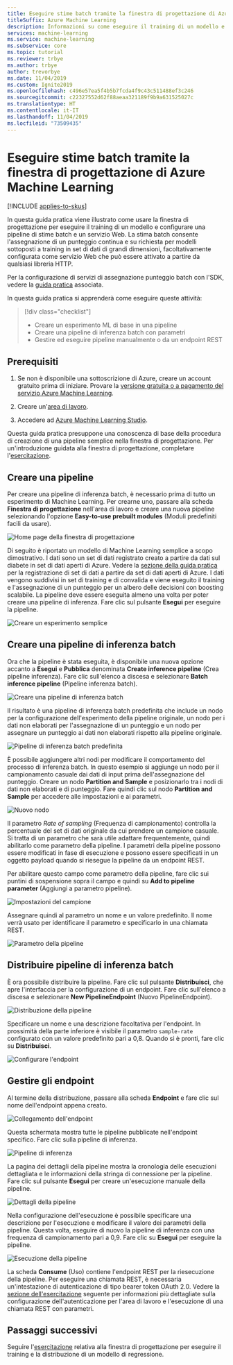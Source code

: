 ```yaml
---
title: Eseguire stime batch tramite la finestra di progettazione di Azure Machine Learning (anteprima)
titleSuffix: Azure Machine Learning
description: Informazioni su come eseguire il training di un modello e configurare una pipeline di stime batch usando la finestra di progettazione. Distribuire la pipeline come servizio Web con parametri, che può essere attivato da qualsiasi libreria HTTP.
services: machine-learning
ms.service: machine-learning
ms.subservice: core
ms.topic: tutorial
ms.reviewer: trbye
ms.author: trbye
author: trevorbye
ms.date: 11/04/2019
ms.custom: Ignite2019
ms.openlocfilehash: c496e57ea5f4b5b7fcda4f9c43c511488ef3c246
ms.sourcegitcommit: c22327552d62f88aeaa321189f9b9a631525027c
ms.translationtype: HT
ms.contentlocale: it-IT
ms.lasthandoff: 11/04/2019
ms.locfileid: "73509435"
---
```

# <a name="run-batch-predictions-using-azure-machine-learning-designer"></a>Eseguire stime batch tramite la finestra di progettazione di Azure Machine Learning
[!INCLUDE [applies-to-skus](../../../includes/aml-applies-to-basic-enterprise-sku.md)]

In questa guida pratica viene illustrato come usare la finestra di progettazione per eseguire il training di un modello e configurare una pipeline di stime batch e un servizio Web. La stima batch consente l'assegnazione di un punteggio continua e su richiesta per modelli sottoposti a training in set di dati di grandi dimensioni, facoltativamente configurata come servizio Web che può essere attivato a partire da qualsiasi libreria HTTP. 

Per la configurazione di servizi di assegnazione punteggio batch con l'SDK, vedere la [guida pratica](how-to-run-batch-predictions.md) associata.

In questa guida pratica si apprenderà come eseguire queste attività:

> [!div class="checklist"]
> * Creare un esperimento ML di base in una pipeline
> * Creare una pipeline di inferenza batch con parametri
> * Gestire ed eseguire pipeline manualmente o da un endpoint REST

## <a name="prerequisites"></a>Prerequisiti

1. Se non è disponibile una sottoscrizione di Azure, creare un account gratuito prima di iniziare. Provare la [versione gratuita o a pagamento del servizio Azure Machine Learning](https://aka.ms/AMLFree).

1. Creare un'[area di lavoro](tutorial-1st-experiment-sdk-setup.md).

1. Accedere ad [Azure Machine Learning Studio](https://ml.azure.com/).

Questa guida pratica presuppone una conoscenza di base della procedura di creazione di una pipeline semplice nella finestra di progettazione. Per un'introduzione guidata alla finestra di progettazione, completare l'[esercitazione](tutorial-designer-automobile-price-train-score.md). 

## <a name="create-a-pipeline"></a>Creare una pipeline

Per creare una pipeline di inferenza batch, è necessario prima di tutto un esperimento di Machine Learning. Per crearne uno, passare alla scheda **Finestra di progettazione** nell'area di lavoro e creare una nuova pipeline selezionando l'opzione **Easy-to-use prebuilt modules** (Moduli predefiniti facili da usare).

![Home page della finestra di progettazione](media/how-to-run-batch-predictions-ui/ui-batch-scoring-1.png)

Di seguito è riportato un modello di Machine Learning semplice a scopo dimostrativo. I dati sono un set di dati registrato creato a partire da dati sul diabete in set di dati aperti di Azure. Vedere la [sezione della guida pratica](how-to-create-register-datasets.md#create-datasets-with-azure-open-datasets) per la registrazione di set di dati a partire da set di dati aperti di Azure. I dati vengono suddivisi in set di training e di convalida e viene eseguito il training e l'assegnazione di un punteggio per un albero delle decisioni con boosting scalabile. La pipeline deve essere eseguita almeno una volta per poter creare una pipeline di inferenza. Fare clic sul pulsante **Esegui** per eseguire la pipeline.

![Creare un esperimento semplice](media/how-to-run-batch-predictions-ui/ui-batch-scoring-2.png)

## <a name="create-a-batch-inference-pipeline"></a>Creare una pipeline di inferenza batch

Ora che la pipeline è stata eseguita, è disponibile una nuova opzione accanto a **Esegui** e **Pubblica** denominata **Create inference pipeline** (Crea pipeline inferenza). Fare clic sull'elenco a discesa e selezionare **Batch inference pipeline** (Pipeline inferenza batch).

![Creare una pipeline di inferenza batch](media/how-to-run-batch-predictions-ui/ui-batch-scoring-5.png)

Il risultato è una pipeline di inferenza batch predefinita che include un nodo per la configurazione dell'esperimento della pipeline originale, un nodo per i dati non elaborati per l'assegnazione di un punteggio e un nodo per assegnare un punteggio ai dati non elaborati rispetto alla pipeline originale.

![Pipeline di inferenza batch predefinita](media/how-to-run-batch-predictions-ui/ui-batch-scoring-6.png)

È possibile aggiungere altri nodi per modificare il comportamento del processo di inferenza batch. In questo esempio si aggiunge un nodo per il campionamento casuale dai dati di input prima dell'assegnazione del punteggio. Creare un nodo **Partition and Sample** e posizionarlo tra i nodi di dati non elaborati e di punteggio. Fare quindi clic sul nodo **Partition and Sample** per accedere alle impostazioni e ai parametri.

![Nuovo nodo](media/how-to-run-batch-predictions-ui/ui-batch-scoring-7.png)

Il parametro *Rate of sampling* (Frequenza di campionamento) controlla la percentuale del set di dati originale da cui prendere un campione casuale. Si tratta di un parametro che sarà utile adattare frequentemente, quindi abilitarlo come parametro della pipeline. I parametri della pipeline possono essere modificati in fase di esecuzione e possono essere specificati in un oggetto payload quando si riesegue la pipeline da un endpoint REST. 

Per abilitare questo campo come parametro della pipeline, fare clic sui puntini di sospensione sopra il campo e quindi su **Add to pipeline parameter** (Aggiungi a parametro pipeline). 

![Impostazioni del campione](media/how-to-run-batch-predictions-ui/ui-batch-scoring-8.png)

Assegnare quindi al parametro un nome e un valore predefinito. Il nome verrà usato per identificare il parametro e specificarlo in una chiamata REST.

![Parametro della pipeline](media/how-to-run-batch-predictions-ui/ui-batch-scoring-9.png)

## <a name="deploy-batch-inferencing-pipeline"></a>Distribuire pipeline di inferenza batch

È ora possibile distribuire la pipeline. Fare clic sul pulsante **Distribuisci**, che apre l'interfaccia per la configurazione di un endpoint. Fare clic sull'elenco a discesa e selezionare **New PipelineEndpoint** (Nuovo PipelineEndpoint).

![Distribuzione della pipeline](media/how-to-run-batch-predictions-ui/ui-batch-scoring-10.png)

Specificare un nome e una descrizione facoltativa per l'endpoint. In prossimità della parte inferiore è visibile il parametro `sample-rate` configurato con un valore predefinito pari a 0,8. Quando si è pronti, fare clic su **Distribuisci**.

![Configurare l'endpoint](media/how-to-run-batch-predictions-ui/ui-batch-scoring-11.png)

## <a name="manage-endpoints"></a>Gestire gli endpoint 

Al termine della distribuzione, passare alla scheda **Endpoint** e fare clic sul nome dell'endpoint appena creato.

![Collegamento dell'endpoint](media/how-to-run-batch-predictions-ui/ui-batch-scoring-12.png)

Questa schermata mostra tutte le pipeline pubblicate nell'endpoint specifico. Fare clic sulla pipeline di inferenza.

![Pipeline di inferenza](media/how-to-run-batch-predictions-ui/ui-batch-scoring-13.png)

La pagina dei dettagli della pipeline mostra la cronologia delle esecuzioni dettagliata e le informazioni della stringa di connessione per la pipeline. Fare clic sul pulsante **Esegui** per creare un'esecuzione manuale della pipeline.

![Dettagli della pipeline](media/how-to-run-batch-predictions-ui/ui-batch-scoring-14.png)

Nella configurazione dell'esecuzione è possibile specificare una descrizione per l'esecuzione e modificare il valore dei parametri della pipeline. Questa volta, eseguire di nuovo la pipeline di inferenza con una frequenza di campionamento pari a 0,9. Fare clic su **Esegui** per eseguire la pipeline.

![Esecuzione della pipeline](media/how-to-run-batch-predictions-ui/ui-batch-scoring-15.png)

La scheda **Consume** (Uso) contiene l'endpoint REST per la riesecuzione della pipeline. Per eseguire una chiamata REST, è necessaria un'intestazione di autenticazione di tipo bearer token OAuth 2.0. Vedere la [sezione dell'esercitazione](tutorial-pipeline-batch-scoring-classification.md#publish-and-run-from-a-rest-endpoint) seguente per informazioni più dettagliate sulla configurazione dell'autenticazione per l'area di lavoro e l'esecuzione di una chiamata REST con parametri.

## <a name="next-steps"></a>Passaggi successivi

Seguire l'[esercitazione](tutorial-designer-automobile-price-train-score.md) relativa alla finestra di progettazione per eseguire il training e la distribuzione di un modello di regressione.